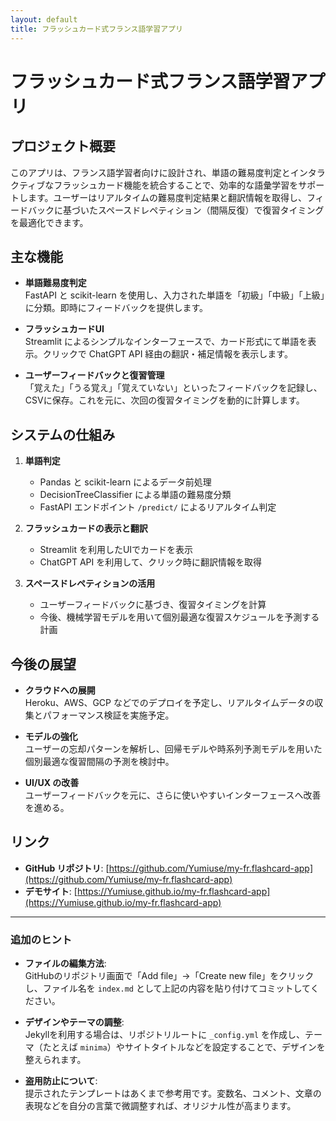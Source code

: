 ```yaml
---
layout: default
title: フラッシュカード式フランス語学習アプリ
---
```


# フラッシュカード式フランス語学習アプリ

## プロジェクト概要

このアプリは、フランス語学習者向けに設計され、単語の難易度判定とインタラクティブなフラッシュカード機能を統合することで、効率的な語彙学習をサポートします。ユーザーはリアルタイムの難易度判定結果と翻訳情報を取得し、フィードバックに基づいたスペースドレペティション（間隔反復）で復習タイミングを最適化できます。

## 主な機能

- **単語難易度判定**  
  FastAPI と scikit-learn を使用し、入力された単語を「初級」「中級」「上級」に分類。即時にフィードバックを提供します。

- **フラッシュカードUI**  
  Streamlit によるシンプルなインターフェースで、カード形式にて単語を表示。クリックで ChatGPT API 経由の翻訳・補足情報を表示します。

- **ユーザーフィードバックと復習管理**  
  「覚えた」「うる覚え」「覚えていない」といったフィードバックを記録し、CSVに保存。これを元に、次回の復習タイミングを動的に計算します。

## システムの仕組み

1. **単語判定**  
   - Pandas と scikit-learn によるデータ前処理
   - DecisionTreeClassifier による単語の難易度分類
   - FastAPI エンドポイント `/predict/` によるリアルタイム判定

2. **フラッシュカードの表示と翻訳**  
   - Streamlit を利用したUIでカードを表示
   - ChatGPT API を利用して、クリック時に翻訳情報を取得

3. **スペースドレペティションの活用**  
   - ユーザーフィードバックに基づき、復習タイミングを計算
   - 今後、機械学習モデルを用いて個別最適な復習スケジュールを予測する計画

## 今後の展望

- **クラウドへの展開**  
  Heroku、AWS、GCP などでのデプロイを予定し、リアルタイムデータの収集とパフォーマンス検証を実施予定。

- **モデルの強化**  
  ユーザーの忘却パターンを解析し、回帰モデルや時系列予測モデルを用いた個別最適な復習間隔の予測を検討中。

- **UI/UX の改善**  
  ユーザーフィードバックを元に、さらに使いやすいインターフェースへ改善を進める。

## リンク

- **GitHub リポジトリ**: [https://github.com/Yumiuse/my-fr.flashcard-app](https://github.com/Yumiuse/my-fr.flashcard-app)
- **デモサイト**: [https://Yumiuse.github.io/my-fr.flashcard-app](https://Yumiuse.github.io/my-fr.flashcard-app)

---

### 追加のヒント

- **ファイルの編集方法**:  
  GitHubのリポジトリ画面で「Add file」→「Create new file」をクリックし、ファイル名を `index.md` として上記の内容を貼り付けてコミットしてください。

- **デザインやテーマの調整**:  
  Jekyllを利用する場合は、リポジトリルートに `_config.yml` を作成し、テーマ（たとえば `minima`）やサイトタイトルなどを設定することで、デザインを整えられます。

- **盗用防止について**:  
  提示されたテンプレートはあくまで参考用です。変数名、コメント、文章の表現などを自分の言葉で微調整すれば、オリジナル性が高まります。

